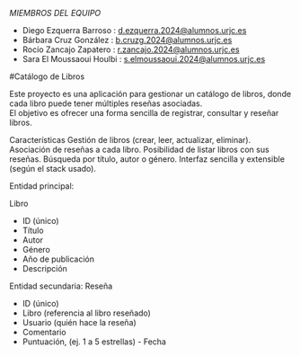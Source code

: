 _MIEMBROS DEL EQUIPO_
- Diego Ezquerra Barroso : d.ezquerra.2024@alumnos.urjc.es
- Bárbara Cruz González : b.cruzg.2024@alumnos.urjc.es
- Rocío Zancajo Zapatero : r.zancajo.2024@alumnos.urjc.es
- Sara El Moussaoui Houlbi  : s.elmoussaoui.2024@alumnos.urjc.es
  
#Catálogo de Libros

Este proyecto es una aplicación para gestionar un catálogo de libros, donde cada libro puede tener múltiples reseñas asociadas.  
El objetivo es ofrecer una forma sencilla de registrar, consultar y reseñar libros.

Características
Gestión de libros (crear, leer, actualizar, eliminar).
Asociación de reseñas a cada libro.
Posibilidad de listar libros con sus reseñas.
Búsqueda por título, autor o género.
Interfaz sencilla y extensible (según el stack usado).

Entidad principal:

Libro
- ID (único)
- Título
- Autor
- Género
- Año de publicación
- Descripción
  
Entidad secundaria:
Reseña
- ID (único)
- Libro (referencia al libro reseñado)
- Usuario (quién hace la reseña)
- Comentario
- Puntuación, (ej. 1 a 5 estrellas)
- Fecha
